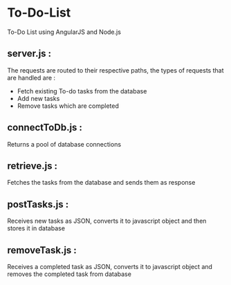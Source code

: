 # To-Do-List
To-Do List using AngularJS and Node.js

## server.js :

The requests are routed to their respective paths, the types of requests that are handled are :
* Fetch existing To-do tasks from the database
* Add new tasks 
* Remove tasks which are completed

## connectToDb.js :
Returns a pool of database connections

## retrieve.js :
Fetches the tasks from the database and sends them as response

## postTasks.js :
Receives new tasks as JSON, converts it to javascript object and then stores it in database

## removeTask.js :
Receives a completed task as JSON, converts it to javascript object and removes the completed task from database
